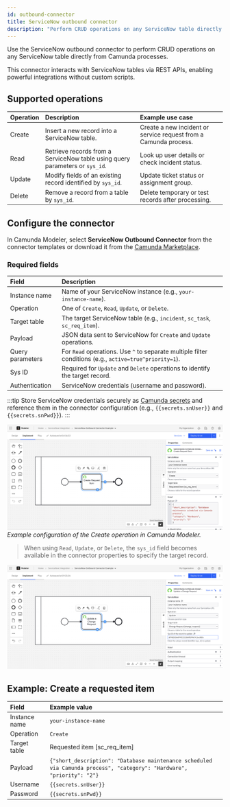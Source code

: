```yaml
---
id: outbound-connector
title: ServiceNow outbound connector
description: "Perform CRUD operations on any ServiceNow table directly from Camunda processes using the ServiceNow outbound connector."
---
```


Use the ServiceNow outbound connector to perform CRUD operations on any ServiceNow table directly from Camunda processes.

This connector interacts with ServiceNow tables via REST APIs, enabling powerful integrations without custom scripts.

## Supported operations

| Operation | Description                                                                  | Example use case                                                 |
| :-------- | :--------------------------------------------------------------------------- | :--------------------------------------------------------------- |
| Create    | Insert a new record into a ServiceNow table.                                 | Create a new incident or service request from a Camunda process. |
| Read      | Retrieve records from a ServiceNow table using query parameters or `sys_id`. | Look up user details or check incident status.                   |
| Update    | Modify fields of an existing record identified by `sys_id`.                  | Update ticket status or assignment group.                        |
| Delete    | Remove a record from a table by `sys_id`.                                    | Delete temporary or test records after processing.               |

## Configure the connector

In Camunda Modeler, select **ServiceNow Outbound Connector** from the connector templates or download it from the [Camunda Marketplace](https://marketplace.camunda.com/).

### Required fields

| Field            | Description                                                                                             |
| :--------------- | :------------------------------------------------------------------------------------------------------ |
| Instance name    | Name of your ServiceNow instance (e.g., `your-instance-name`).                                          |
| Operation        | One of `Create`, `Read`, `Update`, or `Delete`.                                                         |
| Target table     | The target ServiceNow table (e.g., `incident`, `sc_task`, `sc_req_item`).                               |
| Payload          | JSON data sent to ServiceNow for `Create` and `Update` operations.                                      |
| Query parameters | For `Read` operations. Use `^` to separate multiple filter conditions (e.g., `active=true^priority=1`). |
| Sys ID           | Required for `Update` and `Delete` operations to identify the target record.                            |
| Authentication   | ServiceNow credentials (username and password).                                                         |

:::tip
Store ServiceNow credentials securely as [Camunda secrets](/components/console/manage-clusters/manage-secrets.md) and reference them in the connector configuration (e.g., `{{secrets.snUser}}` and `{{secrets.snPwd}}`).
:::

![ServiceNow Outbound Connector example](../img/outbound-connector.png)  
_Example configuration of the Create operation in Camunda Modeler._

> When using `Read`, `Update`, or `Delete`, the `sys_id` field becomes available in the connector properties to specify the target record.

![Sys ID field example](../img/outbound-sys-id.png)

<!-- _Example showing the `sys_id` field for Update operation._ -->

## Example: Create a requested item

| Field         | Example value                                                                                                          |
| :------------ | :--------------------------------------------------------------------------------------------------------------------- |
| Instance name | `your-instance-name`                                                                                                   |
| Operation     | `Create`                                                                                                               |
| Target table  | Requested item [sc_req_item]                                                                                           |
| Payload       | `{"short_description": "Database maintenance scheduled via Camunda process", "category": "Hardware", "priority": "2"}` |
| Username      | `{{secrets.snUser}}`                                                                                                   |
| Password      | `{{secrets.snPwd}}`                                                                                                    |
